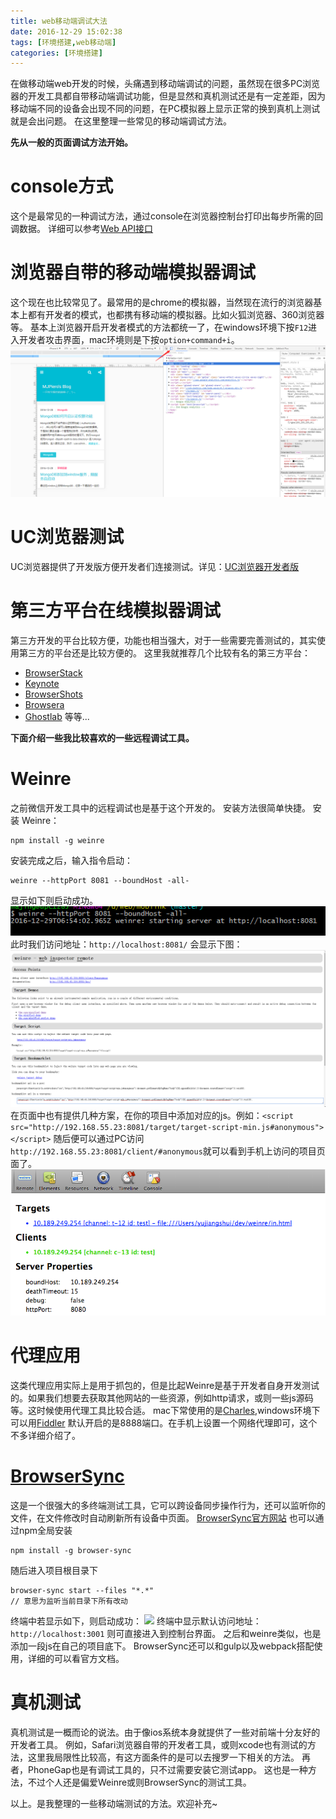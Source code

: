 ```yaml
---
title: web移动端调试大法
date: 2016-12-29 15:02:38
tags: [环境搭建,web移动端]
categories: [环境搭建]
---
```

在做移动端web开发的时候，头痛遇到移动端调试的问题，虽然现在很多PC浏览器的开发工具都自带移动端调试功能，但是显然和真机测试还是有一定差距，因为移动端不同的设备会出现不同的问题，在PC模拟器上显示正常的换到真机上测试就是会出问题。
在这里整理一些常见的移动端调试方法。

__先从一般的页面调试方法开始。__
# console方式
这个是最常见的一种调试方法，通过console在浏览器控制台打印出每步所需的回调数据。
详细可以参考[Web API接口](https://developer.mozilla.org/zh-CN/docs/Web/API/Console)
# 浏览器自带的移动端模拟器调试
这个现在也比较常见了。最常用的是chrome的模拟器，当然现在流行的浏览器基本上都有开发者的模式，也都携有移动端的模拟器。比如火狐浏览器、360浏览器等。
基本上浏览器开启开发者模式的方法都统一了，在windows环境下按`F12`进入开发者攻击界面，mac环境则是下按`option+command+i`。
![](/images/QQ截图20161229151926.png)
# UC浏览器测试
UC浏览器提供了开发版方便开发者们连接测试。详见：[UC浏览器开发者版](http://plus.uc.cn/document/webapp/doc5.html)
# 第三方平台在线模拟器调试
第三方开发的平台比较方便，功能也相当强大，对于一些需要完善测试的，其实使用第三方的平台还是比较方便的。
这里我就推荐几个比较有名的第三方平台：
- [BrowserStack](https://www.browserstack.com/)
- [Keynote](http://www.keynote.com/)
- [BrowserShots](http://browsershots.org/)
- [Browsera](http://www.browsera.com/)
- [Ghostlab](http://www.vanamco.com/ghostlab/)
等等...

__下面介绍一些我比较喜欢的一些远程调试工具。__
# Weinre
之前微信开发工具中的远程调试也是基于这个开发的。
安装方法很简单快捷。
安装 Weinre：
```
npm install -g weinre
```
安装完成之后，输入指令启动：
```
weinre --httpPort 8081 --boundHost -all-
```
显示如下则启动成功。
![](/images/QQ截图20161229154152.png)
此时我们访问地址：`http://localhost:8081/` 会显示下图：
![](/images/QQ截图20161229154809.png)
在页面中也有提供几种方案，在你的项目中添加对应的js。例如：`<script src="http://192.168.55.23:8081/target/target-script-min.js#anonymous"></script>`
随后便可以通过PC访问`http://192.168.55.23:8081/client/#anonymous`就可以看到手机上访问的项目页面了。
![](/images/QQ截图20161229160034.png)
# 代理应用
这类代理应用实际上是用于抓包的，但是比起Weinre是基于开发者自身开发测试的。如果我们想要去获取其他网站的一些资源，例如http请求，或则一些js源码等。这时候使用代理工具比较合适。
mac下常使用的是[Charles](https://www.charlesproxy.com/),windows环境下可以用[Fiddler](http://www.telerik.com/fiddler)
默认开启的是8888端口。在手机上设置一个网络代理即可，这个不多详细介绍了。
# [BrowserSync](https://browsersync.io/)
这是一个很强大的多终端测试工具，它可以跨设备同步操作行为，还可以监听你的文件，在文件修改时自动刷新所有设备中页面。
[BrowserSync官方网站](https://browsersync.io/)
也可以通过npm全局安装
```
npm install -g browser-sync
```
随后进入项目根目录下
```
browser-sync start --files "*.*"
// 意思为监听当前目录下所有改动
```
终端中若显示如下，则启动成功：
![](http://7xoxxe.com1.z0.glb.clouddn.com/bs.png)
终端中显示默认访问地址：`http://localhost:3001` 则可直接进入到控制台界面。
之后和weinre类似，也是添加一段js在自己的项目底下。
BrowserSync还可以和gulp以及webpack搭配使用，详细的可以看官方文档。
# 真机测试
真机测试是一概而论的说法。由于像ios系统本身就提供了一些对前端十分友好的开发者工具。
例如，Safari浏览器自带的开发者工具，或则xcode也有测试的方法，这里我局限性比较高，有这方面条件的是可以去搜罗一下相关的方法。
再者，PhoneGap也是有调试工具的，只不过需要安装它测试app。
这也是一种方法，不过个人还是偏爱Weinre或则BrowserSync的测试工具。

以上。是我整理的一些移动端测试的方法。欢迎补充~